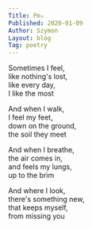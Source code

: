 ```yaml
---
Title: Pm₉  
Published: 2020-01-09
Author: Szymon  
Layout: blog  
Tag: poetry  
---
```

Sometimes I feel,  
like nothing's lost,  
like every day,  
I like the most  

And when I walk,  
I feel my feet,  
down on the ground,  
the soil they meet  

And when I breathe,  
the air comes in,  
and feels my lungs,  
up to the brim  

And where I look,  
there's something new,  
that keeps myself,  
from missing you  
